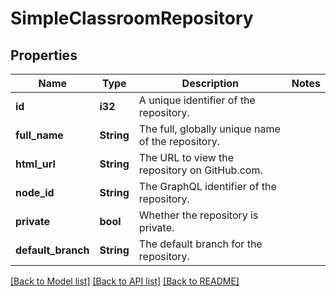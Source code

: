 # SimpleClassroomRepository

## Properties

Name | Type | Description | Notes
------------ | ------------- | ------------- | -------------
**id** | **i32** | A unique identifier of the repository. | 
**full_name** | **String** | The full, globally unique name of the repository. | 
**html_url** | **String** | The URL to view the repository on GitHub.com. | 
**node_id** | **String** | The GraphQL identifier of the repository. | 
**private** | **bool** | Whether the repository is private. | 
**default_branch** | **String** | The default branch for the repository. | 

[[Back to Model list]](../README.md#documentation-for-models) [[Back to API list]](../README.md#documentation-for-api-endpoints) [[Back to README]](../README.md)


